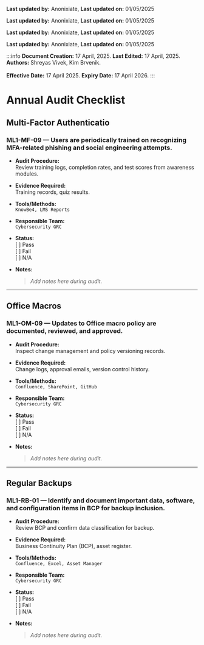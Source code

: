 **Last updated by:** Anonixiate, **Last updated on:** 01/05/2025

**Last updated by:** Anonixiate, **Last updated on:** 01/05/2025

**Last updated by:** Anonixiate, **Last updated on:** 01/05/2025

**Last updated by:** Anonixiate, **Last updated on:** 01/05/2025

:::info
**Document Creation:** 17 April, 2025. **Last Edited:** 17 April, 2025. **Authors:** Shreyas Vivek, Kim Brvenik.
<br></br>**Effective Date:** 17 April 2025. **Expiry Date:** 17 April 2026.
:::

# Annual Audit Checklist

## Multi-Factor Authenticatio

### ML1-MF-09 — Users are periodically trained on recognizing MFA-related phishing and social engineering attempts.

- **Audit Procedure:**  
  Review training logs, completion rates, and test scores from awareness modules.

- **Evidence Required:**  
  Training records, quiz results.

- **Tools/Methods:**  
  `KnowBe4, LMS Reports`

- **Responsible Team:**  
  `Cybersecurity GRC`

- **Status:**  
  [ ] Pass  
  [ ] Fail  
  [ ] N/A

- **Notes:**  
  > _Add notes here during audit._

---

## Office Macros

### ML1-OM-09 — Updates to Office macro policy are documented, reviewed, and approved.

- **Audit Procedure:**  
  Inspect change management and policy versioning records.

- **Evidence Required:**  
  Change logs, approval emails, version control history.

- **Tools/Methods:**  
  `Confluence, SharePoint, GitHub`

- **Responsible Team:**  
  `Cybersecurity GRC`

- **Status:**  
  [ ] Pass  
  [ ] Fail  
  [ ] N/A

- **Notes:**  
  > _Add notes here during audit._

---

## Regular Backups

### ML1-RB-01 — Identify and document important data, software, and configuration items in BCP for backup inclusion.

- **Audit Procedure:**  
  Review BCP and confirm data classification for backup.

- **Evidence Required:**  
  Business Continuity Plan (BCP), asset register.

- **Tools/Methods:**  
  `Confluence, Excel, Asset Manager`

- **Responsible Team:**  
  `Cybersecurity GRC`

- **Status:**  
  [ ] Pass  
  [ ] Fail  
  [ ] N/A

- **Notes:**  
  > _Add notes here during audit._

